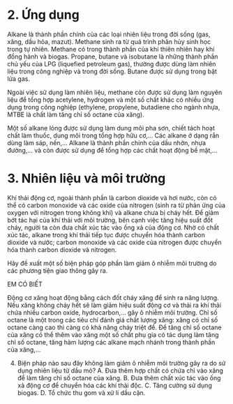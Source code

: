 # 2. Ứng dụng

Alkane là thành phần chính của các loại nhiên liệu trong đời sống (gas, xăng, dầu hỏa, mazut). Methane sinh ra từ quá trình phân hủy sinh học trong tự nhiên. Methane có trong thành phần của khí thiên nhiên hay khí đồng hành và biogas. Propane, butane và isobutane là những thành phần chủ yếu của LPG (liquefied petroleum gas), thường được dùng làm nhiên liệu trong công nghiệp và trong đời sống. Butane được sử dụng trong bật lửa gas.

Ngoài việc sử dụng làm nhiên liệu, methane còn được sử dụng làm nguyên liệu để tổng hợp acetylene, hydrogen và một số chất khác có nhiều ứng dụng trong công nghiệp (ethylene, propylene, butadiene cho ngành nhựa, MTBE là chất làm tăng chỉ số octane của xăng).

Một số alkane lỏng được sử dụng làm dung môi pha sơn, chiết tách hoạt chất làm thuốc, dung môi trong tổng hợp hữu cơ,... Các alkane ở dạng rắn dùng làm sáp, nến,... Alkane là thành phần chính của dầu nhờn, nhựa đường,... và còn được sử dụng để tổng hợp các chất hoạt động bề mặt,...

# 3. Nhiên liệu và môi trường

Khí thải động cơ, ngoài thành phần là carbon dioxide và hơi nước, còn có thể có carbon monoxide và các oxide của nitrogen (sinh ra từ phản ứng của oxygen với nitrogen trong không khí) và alkane chưa bị cháy hết. Để giảm bớt tác hại của khí thải với môi trường, bên cạnh việc tăng hiệu suất đốt cháy, người ta còn đưa chất xúc tác vào ống xả của động cơ. Nhờ có chất xúc tác, alkane trong khí thải tiếp tục được chuyển hóa thành carbon dioxide và nước; carbon monoxide và các oxide của nitrogen được chuyển hóa thành carbon dioxide và nitrogen.

Hãy đề xuất một số biện pháp góp phần làm giảm ô nhiễm môi trường do các phương tiện giao thông gây ra.

EM CÓ BIẾT

Động cơ xăng hoạt động bằng cách đốt cháy xăng để sinh ra năng lượng. Nếu xăng không cháy hết sẽ làm giảm hiệu suất động cơ và thải ra khí thải chứa nhiều carbon oxide, hydrocarbon,... gây ô nhiễm môi trường. Chỉ số octane là một trong các tiêu chí đánh giá chất lượng xăng: xăng có chỉ số octane càng cao thì càng có khả năng cháy triệt để. Để tăng chỉ số octane của xăng có thể thêm vào xăng một số chất phụ gia có tác dụng làm tăng chỉ số octane, tăng hàm lượng các alkane mạch nhánh trong thành phần của xăng,...

4. Biện pháp nào sau đây không làm giảm ô nhiễm môi trường gây ra do sử dụng nhiên liệu từ dầu mỏ?
A. Đưa thêm hợp chất có chứa chì vào xăng để làm tăng chỉ số octane của xăng.
B. Đưa thêm chất xúc tác vào ống xả động cơ để chuyển hóa các khí thải độc.
C. Tăng cường sử dụng biogas.
D. Tổ chức thu gom và xử lí dầu cặn.